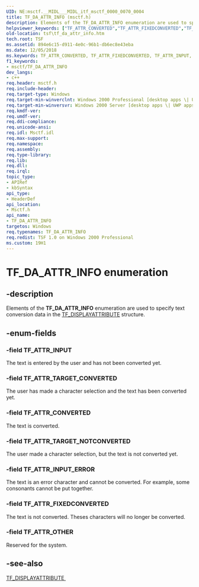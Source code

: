 ```yaml
---
UID: NE:msctf.__MIDL___MIDL_itf_msctf_0000_0070_0004
title: TF_DA_ATTR_INFO (msctf.h)
description: Elements of the TF_DA_ATTR_INFO enumeration are used to specify text conversion data in the TF_DISPLAYATTRIBUTE structure.helpviewer_keywords: ["TF_ATTR_CONVERTED","TF_ATTR_FIXEDCONVERTED","TF_ATTR_INPUT","TF_ATTR_INPUT_ERROR","TF_ATTR_OTHER","TF_ATTR_TARGET_CONVERTED","TF_ATTR_TARGET_NOTCONVERTED","TF_DA_ATTR_INFO","TF_DA_ATTR_INFO enumeration [Text Services Framework]","_tsf_tf_da_attr_info_ref","msctf/TF_ATTR_CONVERTED","msctf/TF_ATTR_FIXEDCONVERTED","msctf/TF_ATTR_INPUT","msctf/TF_ATTR_INPUT_ERROR","msctf/TF_ATTR_OTHER","msctf/TF_ATTR_TARGET_CONVERTED","msctf/TF_ATTR_TARGET_NOTCONVERTED","msctf/TF_DA_ATTR_INFO","tsf.tf_da_attr_info"]
old-location: tsf\tf_da_attr_info.htm
tech.root: TSF
ms.assetid: 894e6c15-d911-4e0c-96b1-db6ec8e43eba
ms.date: 12/05/2018
ms.keywords: TF_ATTR_CONVERTED, TF_ATTR_FIXEDCONVERTED, TF_ATTR_INPUT, TF_ATTR_INPUT_ERROR, TF_ATTR_OTHER, TF_ATTR_TARGET_CONVERTED, TF_ATTR_TARGET_NOTCONVERTED, TF_DA_ATTR_INFO, TF_DA_ATTR_INFO enumeration [Text Services Framework], _tsf_tf_da_attr_info_ref, msctf/TF_ATTR_CONVERTED, msctf/TF_ATTR_FIXEDCONVERTED, msctf/TF_ATTR_INPUT, msctf/TF_ATTR_INPUT_ERROR, msctf/TF_ATTR_OTHER, msctf/TF_ATTR_TARGET_CONVERTED, msctf/TF_ATTR_TARGET_NOTCONVERTED, msctf/TF_DA_ATTR_INFO, tsf.tf_da_attr_info
f1_keywords:
- msctf/TF_DA_ATTR_INFO
dev_langs:
- c++
req.header: msctf.h
req.include-header: 
req.target-type: Windows
req.target-min-winverclnt: Windows 2000 Professional [desktop apps \| UWP apps]
req.target-min-winversvr: Windows 2000 Server [desktop apps \| UWP apps]
req.kmdf-ver: 
req.umdf-ver: 
req.ddi-compliance: 
req.unicode-ansi: 
req.idl: Msctf.idl
req.max-support: 
req.namespace: 
req.assembly: 
req.type-library: 
req.lib: 
req.dll: 
req.irql: 
topic_type:
- APIRef
- kbSyntax
api_type:
- HeaderDef
api_location:
- Msctf.h
api_name:
- TF_DA_ATTR_INFO
targetos: Windows
req.typenames: TF_DA_ATTR_INFO
req.redist: TSF 1.0 on Windows 2000 Professional
ms.custom: 19H1
---
```


# TF_DA_ATTR_INFO enumeration


## -description


Elements of the <b>TF_DA_ATTR_INFO</b> enumeration are used to specify text conversion data in the <a href="https://docs.microsoft.com/windows/desktop/api/msctf/ns-msctf-tf_displayattribute">TF_DISPLAYATTRIBUTE</a> structure.


## -enum-fields




### -field TF_ATTR_INPUT

The text is entered by the user and has not been converted yet.


### -field TF_ATTR_TARGET_CONVERTED

The user has made a character selection and the text has been converted yet.


### -field TF_ATTR_CONVERTED

The text is converted.


### -field TF_ATTR_TARGET_NOTCONVERTED

The user made a character selection, but the text is not converted yet.


### -field TF_ATTR_INPUT_ERROR

The text is an error character and cannot be converted. For example, some consonants cannot be put together.


### -field TF_ATTR_FIXEDCONVERTED

The text is not converted. Theses characters will no longer be converted.


### -field TF_ATTR_OTHER

Reserved for the system.


## -see-also




<a href="https://docs.microsoft.com/windows/desktop/api/msctf/ns-msctf-tf_displayattribute">TF_DISPLAYATTRIBUTE
      </a>
 

 

